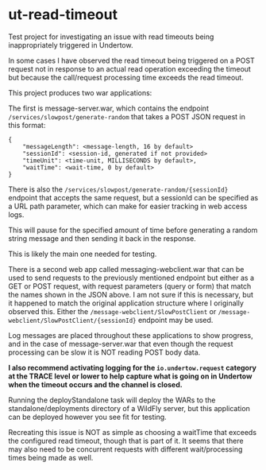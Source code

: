 # ut-read-timeout
Test project for investigating an issue with read timeouts being inappropriately triggered in Undertow.

In some cases I have observed the read timeout being triggered on a POST request not in response to an actual read operation 
exceeding the timeout but because the call/request processing time exceeds the read timeout.

This project produces two war applications:

The first is message-server.war, which contains the endpoint `/services/slowpost/generate-random` that takes a POST JSON request in this format:
```
{
    "messageLength": <message-length, 16 by default>
    "sessionId": <session-id, generated if not provided>
    "timeUnit": <time-unit, MILLISECONDS by default>,
    "waitTime": <wait-time, 0 by default>
}
```

There is also the `/services/slowpost/generate-random/{sessionId}` endpoint that accepts the same request, but a sessionId
can be specified as a URL path parameter, which can make for easier tracking in web access logs.

This will pause for the specified amount of time before generating a random string message and then sending it back in 
the response. 

This is likely the main one needed for testing.

There is a second web app called messaging-webclient.war that can be used to send requests to the previously mentioned endpoint
but either as a GET or POST request, with request parameters (query or form) that match the names shown in the JSON above. 
I am not sure if this is necessary, but it happened to match the original application structure where I originally 
observed this. Either the `/message-webclient/SlowPostClient` or `/message-webclient/SlowPostClient/{sessionId}` endpoint may be used.



Log messages are placed throughout these applications to show progress, and in the case of message-server.war that even
though the request processing can be slow it is NOT reading POST body data.

**I also recommend activating logging for the `io.undertow.request` category at the TRACE level or lower to help capture 
what is going on in Undertow when the timeout occurs and the channel is closed.** 

Running the deployStandalone task will deploy the WARs to the standalone/deployments directory of a WildFly server, but 
this application can be deployed however you see fit for testing.

Recreating this issue is NOT as simple as choosing a waitTime that exceeds the configured read timeout, though that is 
part of it. It seems that there may also need to be concurrent requests with different wait/processing times being made 
as well. 

